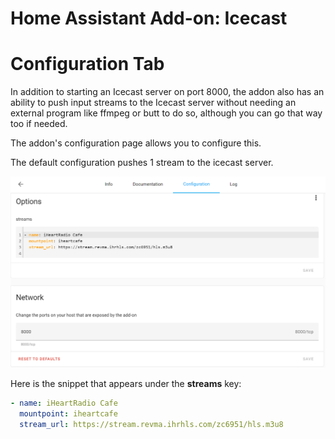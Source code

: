# Home Assistant Add-on: Icecast

# Configuration Tab

In addition to starting an Icecast server on port 8000, the addon also has an ability to push input streams to the Icecast server without needing an external program like ffmpeg or butt to do so, although you can go that way too if needed.

The addon's configuration page allows you to configure this.

The default configuration pushes 1 stream to the icecast server.

![default configuration][default_configuration]

Here is the snippet that appears under the **streams** key:

```yaml
- name: iHeartRadio Cafe
  mountpoint: iheartcafe
  stream_url: https://stream.revma.ihrhls.com/zc6951/hls.m3u8
```

[default_configuration]: https://raw.githubusercontent.com/mohankumargupta/icecast/master/images/default-configuration.png
